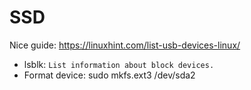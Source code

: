 # SSD

Nice guide: https://linuxhint.com/list-usb-devices-linux/

* lsblk: `List information about block devices.`
* Format device: sudo mkfs.ext3 /dev/sda2
